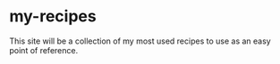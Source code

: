 # my-recipes

This site will be a collection of my most used recipes to use as an easy point of reference.
